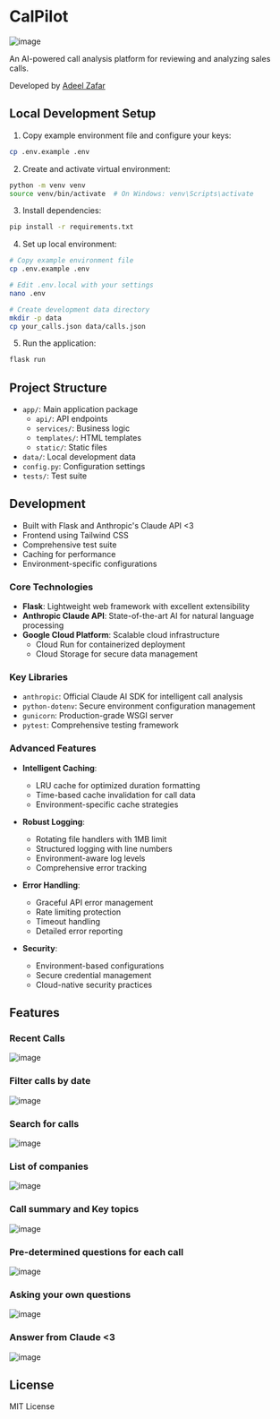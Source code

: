 # CalPilot

![image](https://github.com/user-attachments/assets/ee8a6915-cc9a-4878-8ed3-a3e1d29a0540)

An AI-powered call analysis platform for reviewing and analyzing sales calls.

Developed by [Adeel Zafar](https://www.adeelzafar.com)

## Local Development Setup

1. Copy example environment file and configure your keys:
```bash
cp .env.example .env
```

2. Create and activate virtual environment:
```bash
python -m venv venv
source venv/bin/activate  # On Windows: venv\Scripts\activate
```

3. Install dependencies:
```bash
pip install -r requirements.txt
```

4. Set up local environment:
```bash
# Copy example environment file
cp .env.example .env

# Edit .env.local with your settings
nano .env

# Create development data directory
mkdir -p data
cp your_calls.json data/calls.json
```

5. Run the application:
```bash
flask run
```

## Project Structure
- `app/`: Main application package
  - `api/`: API endpoints
  - `services/`: Business logic
  - `templates/`: HTML templates
  - `static/`: Static files
- `data/`: Local development data
- `config.py`: Configuration settings
- `tests/`: Test suite

## Development
- Built with Flask and Anthropic's Claude API <3
- Frontend using Tailwind CSS
- Comprehensive test suite
- Caching for performance
- Environment-specific configurations

### Core Technologies
- **Flask**: Lightweight web framework with excellent extensibility
- **Anthropic Claude API**: State-of-the-art AI for natural language processing
- **Google Cloud Platform**: Scalable cloud infrastructure
  - Cloud Run for containerized deployment
  - Cloud Storage for secure data management

### Key Libraries
- `anthropic`: Official Claude AI SDK for intelligent call analysis
- `python-dotenv`: Secure environment configuration management
- `gunicorn`: Production-grade WSGI server
- `pytest`: Comprehensive testing framework

### Advanced Features
- **Intelligent Caching**:
  - LRU cache for optimized duration formatting
  - Time-based cache invalidation for call data
  - Environment-specific cache strategies

- **Robust Logging**:
  - Rotating file handlers with 1MB limit
  - Structured logging with line numbers
  - Environment-aware log levels
  - Comprehensive error tracking

- **Error Handling**:
  - Graceful API error management
  - Rate limiting protection
  - Timeout handling
  - Detailed error reporting

- **Security**:
  - Environment-based configurations
  - Secure credential management
  - Cloud-native security practices

## Features

### Recent Calls
![image](https://github.com/user-attachments/assets/3caefef3-1de1-4cd1-aea7-b017ea459ce6)

### Filter calls by date
![image](https://github.com/user-attachments/assets/ffd01d8a-3fd9-44f9-ad1f-22446b5e95d3)

### Search for calls
![image](https://github.com/user-attachments/assets/680baa10-6ae3-496b-8cc9-660ebc1a996e)

### List of companies
![image](https://github.com/user-attachments/assets/45a0a158-67ca-4e80-9d6f-edf24f7e745c)

### Call summary and Key topics
![image](https://github.com/user-attachments/assets/9675731d-2878-4cec-b23c-1de592a4071d)

### Pre-determined questions for each call
![image](https://github.com/user-attachments/assets/c7634b15-7d76-480a-b6f7-cbf7ae66da7e)

### Asking your own questions
![image](https://github.com/user-attachments/assets/f7b8ca45-6dde-402d-8360-fdf57a2fbf42)

### Answer from Claude <3
![image](https://github.com/user-attachments/assets/038a384a-88b4-4bcd-884d-e90b08405f99)

## License
MIT License
